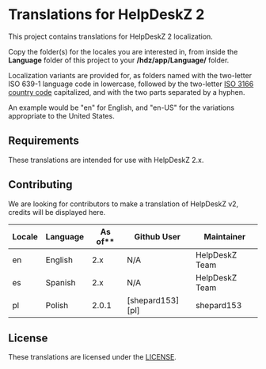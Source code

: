 # Translations for HelpDeskZ 2

This project contains translations for HelpDeskZ 2 localization.

Copy the folder(s) for the locales you are interested in, from inside the **Language** folder of
this project to your **/hdz/app/Language/** folder.

Localization variants are provided for, as folders named with the two-letter ISO 639-1 language code in
lowercase, followed by the two-letter [ISO 3166 country code](https://en.wikipedia.org/wiki/ISO_3166-1)
capitalized, and with the two parts separated by a hyphen.

An example would be "en" for English, and "en-US" for the variations appropriate to the United States.

## Requirements

These translations are intended for use with HelpDeskZ 2.x.


## Contributing

We are looking for contributors to make a translation of HelpDeskZ v2, credits will be displayed here.

| Locale | Language             | As of** | Github User          | Maintainer
| ------ | -------------------- | ------- | -------------------- | --------------------
| en     | English              | 2.x     | N/A                  | HelpDeskZ Team
| es     | Spanish              | 2.x     | N/A                  | HelpDeskZ Team
| pl     | Polish               | 2.0.1   | [shepard153][pl]     | shepard153

## License

These translations are licensed under the [LICENSE](LICENSE).
